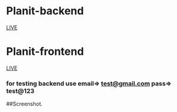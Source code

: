 # Planit-backend





[LIVE](https://planit-frontend-b3z0k8h1e-anugrahs-projects-2159a6eb.vercel.app/login)


# Planit-frontend

[LIVE](https://planit-backend-2f8w.onrender.com/admin/)

### for testing backend use email=> test@gmail.com pass=> test@123


##Screenshot.



